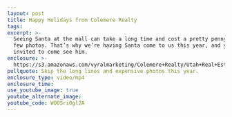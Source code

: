 ```yaml
---
layout: post
title: Happy Holidays from Colemere Realty
tags:
excerpt: >-
  Seeing Santa at the mall can take a long time and cost a pretty penny for a
  few photos. That’s why we’re having Santa come to us this year, and you’re
  invited to come see him.
enclosure: >-
  https://s3.amazonaws.com/vyralmarketing/Colemere+Realty/Utah+Real+Estate+Santa's+Coming+with+Map.mp4
pullquote: Skip the long lines and expensive photos this year.
enclosure_type: video/mp4
enclosure_time:
use_youtube_image: true
youtube_alternate_image:
youtube_code: WOOSri0gl2A
---
```


